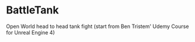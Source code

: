 # BattleTank
Open World head to head tank fight (start from Ben Tristem' Udemy Course for Unreal Engine 4)
